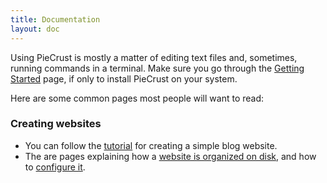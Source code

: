 ```yaml
---
title: Documentation
layout: doc
---
```


Using PieCrust is mostly a matter of editing text files and, sometimes, running
commands in a terminal. Make sure you go through the [Getting Started][1] page,
if only to install PieCrust on your system.

 [1]: {{pcurl('getting-started')}}


Here are some common pages most people will want to read:


### Creating websites

* You can follow the [tutorial][2] for creating a simple blog website.
* The are pages explaining how a [website is organized on disk][3], and how to
  [configure it][4].


 [2]: {{docurl('tutorial/your-first-blog')}}
 [3]: {{docurl('general/creating-websites')}}
 [4]: {{docurl('general/website-config')}}


